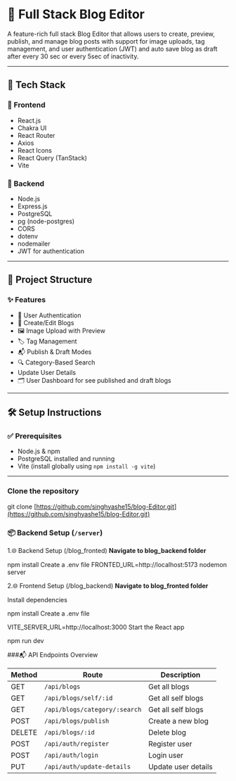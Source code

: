 # 📝 Full Stack Blog Editor

A feature-rich full stack Blog Editor that allows users to create, preview, publish, and manage blog posts with support for image uploads, tag management, and user authentication (JWT) and auto save blog as draft after every 30 sec or every 5sec of inactivity.

---

## 🚀 Tech Stack

### 🔧 Frontend
- React.js
- Chakra UI
- React Router
- Axios
- React Icons
- React Query (TanStack)
- Vite

### 🔧 Backend
- Node.js
- Express.js
- PostgreSQL
- pg (node-postgres)
- CORS
- dotenv
- nodemailer
- JWT for authentication
---

## 📁 Project Structure

### ✨ Features
- 🔐 User Authentication
- 📝 Create/Edit Blogs
- 🖼️ Image Upload with Preview
- 🏷️ Tag Management
- 📬 Publish & Draft Modes
- 🔍 Category-Based Search
- Update User Details
- 🗂️ User Dashboard for see published and draft blogs
---

## 🛠️ Setup Instructions


### ✅ Prerequisites

- Node.js & npm
- PostgreSQL installed and running
- Vite (install globally using `npm install -g vite`)

---
### Clone the repository
git clone [https://github.com/singhyashe15/blog-Editor.git](https://github.com/singhyashe15/blog-Editor.git)


### 📦 Backend Setup (`/server`)

1.🌐 Backend Setup (/blog_fronted)
   **Navigate to blog_backend folder**
   
  npm install
  Create a .env file
  FRONTED_URL=http://localhost:5173
  nodemon server

  
2.🌐 Frontend Setup (/blog_backend)
 **Navigate to blog_fronted folder**

Install dependencies

npm install
Create a .env file

VITE_SERVER_URL=http://localhost:3000
Start the React app

npm run dev


###📬 API Endpoints Overview

| Method | Route                                | Description           |
| ------ | --------------------                 | -----------------     |
| GET    | `/api/blogs`                         | Get all blogs         |  
| GET    | `/api/blogs/self/:id`                | Get all self blogs    |
| GET    | `/api/blogs/category/:search`        | Get all self blogs    |
| POST   | `/api/blogs/publish`                 | Create a new blog     |
| DELETE | `/api/blogs/:id`                     | Delete blog           |
| POST   | `/api/auth/register`                 | Register user         |
| POST   | `/api/auth/login`                    | Login user            |
| PUT    | `/api/auth/update-details`           | Update user details   |
